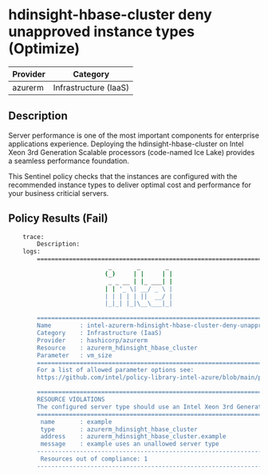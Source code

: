 # hdinsight-hbase-cluster deny unapproved instance types (Optimize)

| Provider            | Category                 |
|---------------------|--------------------------|
| azurerm                 | Infrastructure (IaaS)    |

## Description

Server performance is one of the most important components for enterprise applications experience. Deploying the hdinsight-hbase-cluster on Intel Xeon 3rd Generation Scalable processors (code-named Ice Lake) provides a seamless performance foundation.

This Sentinel policy checks that the instances are configured with the recommended instance types to deliver optimal cost and performance for your business criticial servers.

## Policy Results (Fail)

```bash
    trace:
        Description:
    logs:
        ========================================================================
                            _       _       _
                           (_)     | |     | |
                            _ _ __ | |_ ___| |
                           | | '_ \| __/ _ \ |
                           | | | | | ||  __/ |
                           |_|_| |_|\__\___|_|

        ========================================================================
        Name        : intel-azurerm-hdinsight-hbase-cluster-deny-unapproved-instance-types.sentinel
        Category    : Infrastructure (IaaS)
        Provider    : hashicorp/azurerm
        Resource    : azurerm_hdinsight_hbase_cluster
        Parameter   : vm_size
        ========================================================================
        For a list of allowed parameter options see:
        https://github.com/intel/policy-library-intel-azure/blob/main/policies.md

        ========================================================================
        RESOURCE VIOLATIONS
        The configured server type should use an Intel Xeon 3rd Generation Scalable processor (code-named Ice Lake)
        ========================================================================
         name       : example
         type       : azurerm_hdinsight_hbase_cluster
         address    : azurerm_hdinsight_hbase_cluster.example
         message    : example uses an unallowed server type
        ------------------------------------------------------------------------
         Resources out of compliance: 1
        ------------------------------------------------------------------------
```





